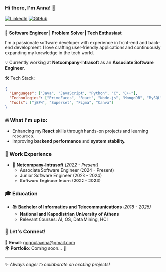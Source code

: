 ### Hi there, I'm Anna! 👋

[![LinkedIn](https://img.shields.io/badge/LinkedIn-Profile-blue?style=flat-square&logo=linkedin)](https://www.linkedin.com/in/anna-gogoula-5496a3209/)
[![GitHub](https://img.shields.io/badge/GitHub-Profile-black?style=flat-square&logo=github)](https://github.com/annegog)

---

🚀 **Software Engineer | Problem Solver | Tech Enthusiast**

I'm a passionate software developer with experience in front-end and back-end development. I love crafting user-friendly applications and continuously expanding my knowledge in the tech world. 

💡 Currently working at **Netcompany-Intrasoft** as an **Associate Software Engineer**.

🛠️ Tech Stack:

```json
{
  "Languages": ["Java", "JavaScript", "Python", "C", "C++"],
  "Technologies": ["PrimeFaces", "React", "Node.js", "MongoDB", "MySQL", "Maven"],
  "Tools": ["jBPM", "Superset", "Figma", "Canva"]
}
```

### 🔥 What I'm up to:
- Enhancing my **React** skills through hands-on projects and learning resources.
- Improving **backend performance** and **system stability**.

### 📜 Work Experience
- 🏢 **Netcompany-Intrasoft** *(2022 - Present)*  
  - Associate Software Engineer (2024 - Present)
  - Junior Software Engineer (2023 - 2024)
  - Software Engineer Intern (2022 - 2023)

### 🎓 Education
- 📚 **Bachelor of Informatics and Telecommunications** *(2018 - 2025)*
  - **National and Kapodistrian University of Athens**
  - Relevant Courses: AI, OS, Data Mining, HCI

### 🎯 Let's Connect!
📩 **Email**: [gogoulaanna@gmail.com](mailto:gogoulaanna@gmail.com)  
🌍 **Portfolio**: Coming soon... 🚧

---

✨ _Always eager to collaborate on exciting projects!_
